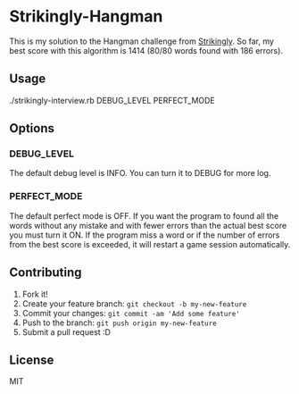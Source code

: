 # Strikingly-Hangman

This is my solution to the Hangman challenge from [Strikingly](https://github.com/joycehan/strikingly-interview-test-instructions). So far, my best score with this algorithm is 1414 (80/80 words found with 186 errors).

## Usage

./strikingly-interview.rb DEBUG_LEVEL PERFECT_MODE

## Options

### DEBUG_LEVEL
The default debug level is INFO. You can turn it to DEBUG for more log.

### PERFECT_MODE
The default perfect mode is OFF. If you want the program to found all the words without any mistake and with fewer errors than the actual best score you must turn it ON.
If the program miss a word or if the number of errors from the best score is exceeded, it will restart a game session automatically.

## Contributing

1. Fork it!
2. Create your feature branch: `git checkout -b my-new-feature`
3. Commit your changes: `git commit -am 'Add some feature'`
4. Push to the branch: `git push origin my-new-feature`
5. Submit a pull request :D

## License

MIT
